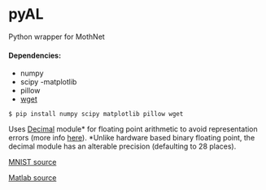 # pyAL
Python wrapper for MothNet

#### Dependencies:
- numpy
- scipy
-matplotlib
- pillow
- [wget](https://pypi.org/project/wget/) 

`$ pip install numpy scipy matplotlib pillow wget`

Uses [Decimal](https://docs.python.org/3/library/decimal.html) module* for floating point arithmetic to avoid representation errors (more info [here](https://docs.python.org/2/tutorial/floatingpoint.html)).
*Unlike hardware based binary floating point, the decimal module has an alterable precision (defaulting to 28 places).

[MNIST source](http://yann.lecun.com/exdb/mnist/)

[Matlab source](https://github.com/charlesDelahunt/PuttingABugInML)


